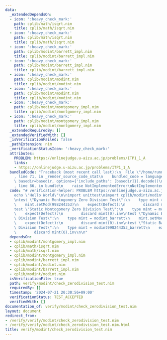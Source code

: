 ```yaml
---
data:
  _extendedDependsOn:
  - icon: ':heavy_check_mark:'
    path: cplib/math/isqrt.nim
    title: cplib/math/isqrt.nim
  - icon: ':heavy_check_mark:'
    path: cplib/math/isqrt.nim
    title: cplib/math/isqrt.nim
  - icon: ':heavy_check_mark:'
    path: cplib/modint/barrett_impl.nim
    title: cplib/modint/barrett_impl.nim
  - icon: ':heavy_check_mark:'
    path: cplib/modint/barrett_impl.nim
    title: cplib/modint/barrett_impl.nim
  - icon: ':heavy_check_mark:'
    path: cplib/modint/modint.nim
    title: cplib/modint/modint.nim
  - icon: ':heavy_check_mark:'
    path: cplib/modint/modint.nim
    title: cplib/modint/modint.nim
  - icon: ':heavy_check_mark:'
    path: cplib/modint/montgomery_impl.nim
    title: cplib/modint/montgomery_impl.nim
  - icon: ':heavy_check_mark:'
    path: cplib/modint/montgomery_impl.nim
    title: cplib/modint/montgomery_impl.nim
  _extendedRequiredBy: []
  _extendedVerifiedWith: []
  _isVerificationFailed: false
  _pathExtension: nim
  _verificationStatusIcon: ':heavy_check_mark:'
  attributes:
    PROBLEM: https://onlinejudge.u-aizu.ac.jp/problems/ITP1_1_A
    links:
    - https://onlinejudge.u-aizu.ac.jp/problems/ITP1_1_A
  bundledCode: "Traceback (most recent call last):\n  File \"/home/runner/.local/lib/python3.10/site-packages/onlinejudge_verify/documentation/build.py\"\
    , line 71, in _render_source_code_stat\n    bundled_code = language.bundle(stat.path,\
    \ basedir=basedir, options={'include_paths': [basedir]}).decode()\n  File \"/home/runner/.local/lib/python3.10/site-packages/onlinejudge_verify/languages/nim.py\"\
    , line 86, in bundle\n    raise NotImplementedError\nNotImplementedError\n"
  code: "# verification-helper: PROBLEM https://onlinejudge.u-aizu.ac.jp/problems/ITP1_1_A\n\
    echo \"Hello World\"\n\nimport unittest\nimport cplib/modint/modint\n\naddOutputFormatter(newConsoleOutputFormatter(OutputLevel.PRINT_FAILURES))\n\
    \ntest \"Dynamic Montogomery Zero Division Test\":\n    type mint = modint_montgomery\n\
    \    mint.setMod(998244353)\n    expect(Defect):\n        discard mint(0).inv\n\
    test \"Static Montogomery Zero Division Test\":\n    type mint = modint998244353_montgomery\n\
    \    expect(Defect):\n        discard mint(0).inv\ntest \"Dynamic Barrett Zero\
    \ Division Test\":\n    type mint = modint_barrett\n    mint.setMod(998244353)\n\
    \    expect(Defect):\n        discard mint(0).inv\ntest \"Static Barrett Zero\
    \ Division Test\":\n    type mint = modint998244353_barrett\n    expect(Defect):\n\
    \        discard mint(0).inv\n\n"
  dependsOn:
  - cplib/modint/montgomery_impl.nim
  - cplib/math/isqrt.nim
  - cplib/math/isqrt.nim
  - cplib/modint/montgomery_impl.nim
  - cplib/modint/barrett_impl.nim
  - cplib/modint/modint.nim
  - cplib/modint/barrett_impl.nim
  - cplib/modint/modint.nim
  isVerificationFile: true
  path: verify/modint/check_zerodivision_test.nim
  requiredBy: []
  timestamp: '2024-07-21 20:30:56+09:00'
  verificationStatus: TEST_ACCEPTED
  verifiedWith: []
documentation_of: verify/modint/check_zerodivision_test.nim
layout: document
redirect_from:
- /verify/verify/modint/check_zerodivision_test.nim
- /verify/verify/modint/check_zerodivision_test.nim.html
title: verify/modint/check_zerodivision_test.nim
---
```

